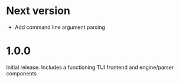 # Next version
 - Add command line argument parsing

# 1.0.0
Initial release. Includes a functioning TUI frontend and engine/parser components
